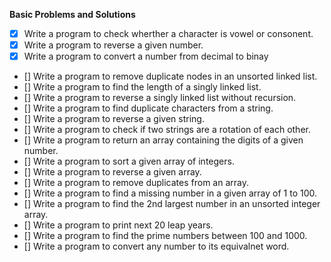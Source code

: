 **Basic Problems and Solutions**

- [x] Write a program to check wherther a character is vowel or consonent.
- [x] Write a program to reverse a given number.
- [x] Write a program to convert a number from decimal to binay
- [] Write a program to remove duplicate nodes in an unsorted linked list.
- [] Write a program to find the length of a singly linked list.
- [] Write a program to reverse a singly linked list without recursion.
- [] Write a program to find duplicate characters from a string.
- [] Write a program to reverse a given string.
- [] Write a program to check if two strings are a rotation of each other.
- [] Write a program to return an array containing the digits of a given number.
- [] Write a program to sort a given array of integers.
- [] Write a program to reverse a given array.
- [] Write a program to remove duplicates from an array.
- [] Write a program to find a missing number in a given array of 1 to 100.
- [] Write a program to find the 2nd largest number in an unsorted integer array.
- [] Write a program to print next 20 leap years.
- [] Write a program to find the prime numbers between 100 and 1000.
- [] Write a program to convert any number to its equivalnet word.
